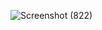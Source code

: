 ![Screenshot (822)](https://user-images.githubusercontent.com/100655325/210125473-419b95be-32de-42b9-9a3e-0b32cac31a77.png)
